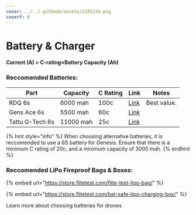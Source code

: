 ```yaml
---
cover: ../../.gitbook/assets/1342234.png
coverY: 0
---
```


# Battery & Charger





#### Current (A) = C-rating×Battery Capacity (Ah)



### Reccomended Batteries:

| Part            | Capacity  | C Rating | Link                                                                                                                                 | Notes       |
| --------------- | --------- | -------- | ------------------------------------------------------------------------------------------------------------------------------------ | ----------- |
| RDQ 6s          | 6000 mah  | 100c     | [Link](https://www.racedayquads.com/collections/6s-batteries/products/rdq-series-22-2v-6s-6000mah-100c-lipo-battery-xt90-anti-spark) | Best value. |
| Gens Ace 6s     | 5500 mah  | 60c      | [Link](https://genstattu.com/GA-B-60C-5500-6S1P-XT90S)                                                                               |             |
| Tattu G-Tech 6s | 11000 mah | 25c      | [Link](https://genstattu.com/tattu-22-8-25c-6s-11000-mah-high-voltage-lipo-battery-with-xt90-s-plug-for-uav.html)                    |             |

{% hint style="info" %}
When choosing alternative batteries, it is reccomended to use a 6S battery for Genesis. Ensure that there is a minimum C rating of 20c, and a minimum capacity of 3000 mah.&#x20;
{% endhint %}







### Reccomended LiPo Fireproof Bags & Boxes:

{% embed url="https://store.flitetest.com/flite-test-lipo-bag/" %}

{% embed url="https://store.flitetest.com/bat-safe-lipo-charging-box/" %}





Learn more about choosing batteries for drones
